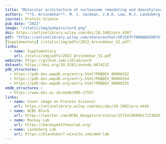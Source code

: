 ```yaml
---
title: "Molecular architecture of nucleosome remodeling and deacetylase sub-complexes by integrative structure determination"
authors: "**S. Arvindekar**, M. J. Jackman, J.K.K. Low, M.J. Landsberg, J.P. Mackay, **S. Viswanath**"
journal: Protein Science 
pub_date: "2022"
image: "/static/img/pubpics/nurd.png"
doi: https://onlinelibrary.wiley.com/doi/10.1002/pro.4387
pdf: "https://onlinelibrary.wiley.com/share/author/UPJI6TF7KRKWA9ZHR7XT?target=10.1002/pro.4387" 
[Supplementary] (/static/img/pdfs/2022_Arvindekar_SI.pdf)
links:
  - name: Supplementary
    url: /static/img/pdfs/2022_Arvindekar_SI.pdf
website: https://github.com/isblab/nurd
dataset: https://doi.org/10.5281/zenodo.6674232
pdb_structures:
  - https://pdb-dev.wwpdb.org/entry.html?PDBDEV_00000152
  - https://pdb-dev.wwpdb.org/entry.html?PDBDEV_00000154
  - https://pdb-dev.wwpdb.org/entry.html?PDBDEV_00000155
emdb_structures : 
  - https://www.ebi.ac.uk/emdb/EMD-27557
links:
  - name: Cover image on Protein Science!
    url: https://onlinelibrary.wiley.com/doi/abs/10.1002/pro.4444
  - name: NCBS Blurb
    url: https://twitter.com/NCBS_Bangalore/status/1575419699617153024?s=20&t=_1QiTq9OPfbPaxheR70FOw 
  - name: Mackay Lab
    url: https://mackaymatthewslab.org/
  - name: Landsberg Lab
    url: https://mlandsber7.wixsite.com/mmd-lab
---
```

